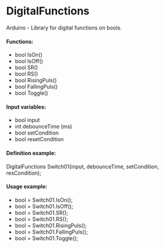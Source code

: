 # DigitalFunctions

Arduino - Library for digital functions on bools.

#### Functions:
- bool IsOn()
- bool IsOff()
- bool SR()
- bool RS()
- bool RisingPuls()
- bool FallingPuls()
- bool Toggle()

#### Input variables:
- bool input
- int debounceTime (ms)
- bool setCondition
- bool resetCondition

#### Definition example:
DigitalFunctions Switch01(input, debounceTime, setCondition, resCondition);

#### Usage example:
- bool = Switch01.IsOn();
- bool = Switch01.IsOff();
- bool = Switch01.SR();
- bool = Switch01.RS();
- bool = Switch01.RisingPuls();
- bool = Switch01.FallingPuls();
- bool = Switch01.Toggle();
